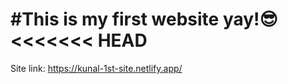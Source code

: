 #This is my first website yay!😎
<<<<<<< HEAD
=======
Site link: https://kunal-1st-site.netlify.app/
